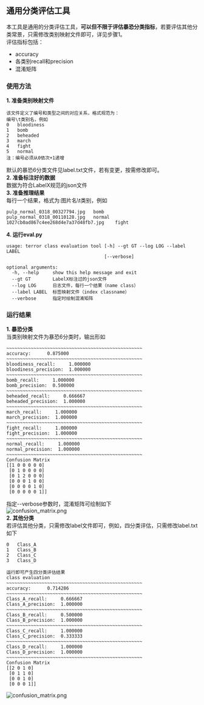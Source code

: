 ## 通用分类评估工具
本工具是通用的分类评估工具，**可以但不限于评估暴恐分类指标**，若要评估其他分类常景，只需修改类别映射文件即可，详见步骤1。   
评估指标包括：   
* accuracy
* 各类别recall和precision
* 混淆矩阵    
### 使用方法
**1. 准备类别映射文件** 
```
该文件定义了编号和类型之间的对应关系，格式规范为：
编号\t类别名，例如
0	bloodiness
1	bomb
2	beheaded
3	march
4	fight
5	normal
注：编号必须从0依次+1递增
```
默认的暴恐6分类文件见label.txt文件，若有变更，按需修改即可。   
**2. 准备标注好的数据**   
数据为符合LabelX规范的json文件   
**3. 准备推理结果**   
每行一个结果，格式为:图片名\t类别，例如    
```
pulp_normal_0318_00327794.jpg	bomb
pulp_normal_0318_00110128.jpg	normal
1027cb0ad867c4ee268d4e7a37d48fb7.jpg	fight
```
**4. 运行eval.py**
```
usage: terror class evaluation tool [-h] --gt GT --log LOG --label LABEL
                                    [--verbose]

optional arguments:
  -h, --help     show this help message and exit
  --gt GT        LabelX标注过的json文件
  --log LOG      日志文件，每行一个结果（name class）
  --label LABEL  标签映射文件（index classname）
  --verbose      指定时绘制混淆矩阵
  ```
### 运行结果
**1. 暴恐分类**   
当类别映射文件为暴恐6分类时，输出形如
```
~~~~~~~~~~~~~~~~~~~~~~~~~~~~~~~~~~~~~~~~~~~~~~~~~~
accuracy:      0.875000
~~~~~~~~~~~~~~~~~~~~~~~~~~~~~~~~~~~~~~~~~~~~~~~~~~
bloodiness_recall:     1.000000
bloodiness_precision:  1.000000
~~~~~~~~~~~~~~~~~~~~~~~~~~~~~~~~~~~~~~~~~~~~~~~~~~
bomb_recall:     1.000000
bomb_precision:  0.500000
~~~~~~~~~~~~~~~~~~~~~~~~~~~~~~~~~~~~~~~~~~~~~~~~~~
beheaded_recall:     0.666667
beheaded_precision:  1.000000
~~~~~~~~~~~~~~~~~~~~~~~~~~~~~~~~~~~~~~~~~~~~~~~~~~
march_recall:     1.000000
march_precision:  1.000000
~~~~~~~~~~~~~~~~~~~~~~~~~~~~~~~~~~~~~~~~~~~~~~~~~~
fight_recall:     1.000000
fight_precision:  1.000000
~~~~~~~~~~~~~~~~~~~~~~~~~~~~~~~~~~~~~~~~~~~~~~~~~~
normal_recall:     1.000000
normal_precision:  1.000000
~~~~~~~~~~~~~~~~~~~~~~~~~~~~~~~~~~~~~~~~~~~~~~~~~~
Confusion Matrix
[[1 0 0 0 0 0]
 [0 1 0 0 0 0]
 [0 1 2 0 0 0]
 [0 0 0 1 0 0]
 [0 0 0 0 1 0]
 [0 0 0 0 0 1]]
```
指定--verbose参数时，混淆矩阵可绘制如下   
![confusion_matrix.png](pic/terror_confusion_matrix.png)   
**2. 其他分类**   
若评估其他分类，只需修改label文件即可，例如，四分类评估，只需修改label.txt如下
```
0	Class_A
1	Class_B
2	Class_C
3	Class_D

运行即可产生四分类评估结果
class evaluation
~~~~~~~~~~~~~~~~~~~~~~~~~~~~~~~~~~~~~~~~~~~~~~~~~~
accuracy:      0.714286
~~~~~~~~~~~~~~~~~~~~~~~~~~~~~~~~~~~~~~~~~~~~~~~~~~
Class_A_recall:     0.666667
Class_A_precision:  1.000000
~~~~~~~~~~~~~~~~~~~~~~~~~~~~~~~~~~~~~~~~~~~~~~~~~~
Class_B_recall:     0.500000
Class_B_precision:  1.000000
~~~~~~~~~~~~~~~~~~~~~~~~~~~~~~~~~~~~~~~~~~~~~~~~~~
Class_C_recall:     1.000000
Class_C_precision:  0.333333
~~~~~~~~~~~~~~~~~~~~~~~~~~~~~~~~~~~~~~~~~~~~~~~~~~
Class_D_recall:     1.000000
Class_D_precision:  1.000000
~~~~~~~~~~~~~~~~~~~~~~~~~~~~~~~~~~~~~~~~~~~~~~~~~~
Confusion Matrix
[[2 0 1 0]
 [0 1 1 0]
 [0 0 1 0]
 [0 0 0 1]]
```
![confusion_matrix.png](pic/common_confusion_matrix.png) 
